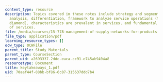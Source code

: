 ```yaml
---
content_type: resource
description: Topics covered in these notes include strategy and segmentation, competitive
  analysis, differentiation, framework to analyze service operations (the service
  diamond), characteristics are prevalent in services, and fundamental attributes
  of services.
file: /media/courses/15-778-management-of-supply-networks-for-products-and-services-summer-2004/70aaf44f08bbbf866c87315637ddd7b4_keytakeaways_1.pdf
file_type: application/pdf
learning_resource_types: []
ocw_type: OCWFile
parent_title: Study Materials
parent_type: CourseSection
parent_uid: a2693337-2dde-eaca-cc91-e745ab9404a8
resourcetype: Document
title: keytakeaways_1.pdf
uid: 70aaf44f-08bb-bf86-6c87-315637ddd7b4
---
```

